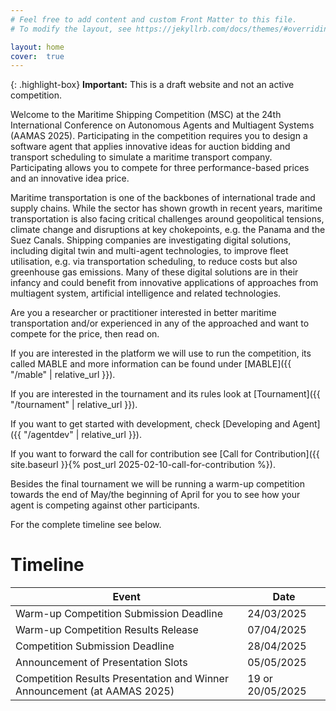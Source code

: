 ```yaml
---
# Feel free to add content and custom Front Matter to this file.
# To modify the layout, see https://jekyllrb.com/docs/themes/#overriding-theme-defaults

layout: home
cover:  true
---
```


<style>
  .highlight-box {
      background: #fffbcc;
      border-left: 4px solid #ffcc00;
      padding: 8px;
      margin: 10px 0;
  }
</style>

{: .highlight-box}
**Important:** This is a draft website and not an active competition.

Welcome to the Maritime Shipping Competition (MSC) at the 24th International Conference on Autonomous Agents and Multiagent Systems (AAMAS 2025).
Participating in the competition requires you to design a software agent that applies innovative ideas for auction bidding and transport scheduling to simulate a maritime transport company.
Participating allows you to compete for three performance-based prices and an innovative idea price.

Maritime transportation is one of the backbones of international trade and supply chains.
While the sector has shown growth in recent years, maritime transportation is also facing critical challenges around geopolitical tensions, climate change and disruptions at key chokepoints, e.g. the Panama and the Suez Canals.
Shipping companies are investigating digital solutions, including digital twin and multi-agent technologies, to improve fleet utilisation, e.g. via transportation scheduling, to reduce costs but also greenhouse gas emissions.
Many of these digital solutions are in their infancy and could benefit from innovative applications of approaches from multiagent system, artificial intelligence and related technologies.

Are you a researcher or practitioner interested in better maritime transportation and/or experienced in any of the approached and want to compete for the price, then read on.

If you are interested in the platform we will use to run the competition, its called MABLE and more information can be found under [MABLE]({{ "/mable" | relative_url }}).

If you are interested in the tournament and its rules look at [Tournament]({{ "/tournament" | relative_url }}).

If you want to get started with development, check [Developing and Agent]({{ "/agentdev" | relative_url }}).

If you want to forward the call for contribution see [Call for Contribution]({{ site.baseurl }}{% post_url 2025-02-10-call-for-contribution %}).

Besides the final tournament we will be running a warm-up competition towards the end of May/the beginning of April for you to see how your agent is competing against other participants.

For the complete timeline see below.

# Timeline

| Event									 | Date	 |
| ------------------------------------------------------------------------------ | ---------------- |
| Warm-up Competition Submission Deadline					 | 24/03/2025       |
| Warm-up Competition Results Release						 | 07/04/2025       |
| Competition Submission Deadline						 | 28/04/2025	    |
| Announcement of Presentation Slots						 | 05/05/2025 	    |
| Competition Results Presentation and Winner Announcement (at AAMAS 2025)	 | 19 or 20/05/2025 |
